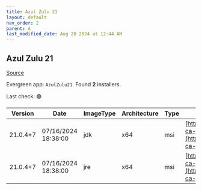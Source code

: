```yaml
---
title: Azul Zulu 21
layout: default
nav_order: 2
parent: A
last_modified_date: Aug 20 2024 at 12:44 AM
---
```


## Azul Zulu 21

[Source](https://www.azul.com/downloads/#zulu)

Evergreen app: `AzulZulu21`. Found **2** installers.

Last check: 🟢

| Version  | Date                | ImageType | Architecture | Type | URI                                                                                                                                        |
| -------- | ------------------- | --------- | ------------ | ---- | ------------------------------------------------------------------------------------------------------------------------------------------ |
| 21.0.4+7 | 07/16/2024 18:38:00 | jdk       | x64          | msi  | [https://cdn.azul.com/zulu/bin/zulu21.36.17-ca-jdk21.0.4-win_x64.msi](https://cdn.azul.com/zulu/bin/zulu21.36.17-ca-jdk21.0.4-win_x64.msi) |
| 21.0.4+7 | 07/16/2024 18:38:00 | jre       | x64          | msi  | [https://cdn.azul.com/zulu/bin/zulu21.36.17-ca-jre21.0.4-win_x64.msi](https://cdn.azul.com/zulu/bin/zulu21.36.17-ca-jre21.0.4-win_x64.msi) |
